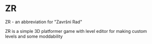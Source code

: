 # ZR

ZR - an abbreviation for "Završni Rad"

ZR is a simple 3D platformer game with level editor for making custom levels and some moddability
